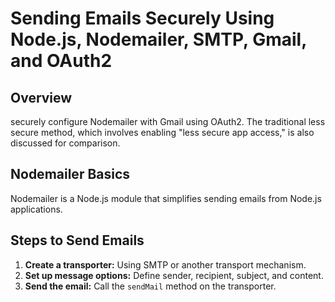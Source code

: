 
# Sending Emails Securely Using Node.js, Nodemailer, SMTP, Gmail, and OAuth2

## Overview
securely configure Nodemailer with Gmail using OAuth2. The traditional less secure method, which involves enabling "less secure app access," is also discussed for comparison.

## Nodemailer Basics
Nodemailer is a Node.js module that simplifies sending emails from Node.js applications.

## Steps to Send Emails
1. **Create a transporter:** Using SMTP or another transport mechanism.
2. **Set up message options:** Define sender, recipient, subject, and content.
3. **Send the email:** Call the `sendMail` method on the transporter.

